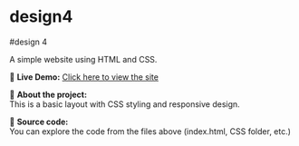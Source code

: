 # design4
#design 4

A simple website using HTML and CSS.

🔗 **Live Demo:** [Click here to view the site](https://dinaelbry.github.io/design4/)

🧾 **About the project:**  
This is a basic layout with CSS styling and responsive design.

📂 **Source code:**  
You can explore the code from the files above (index.html, CSS folder, etc.)
